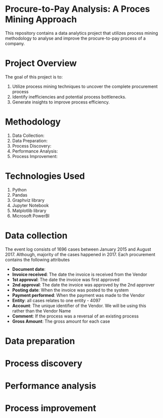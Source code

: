 # Procure-to-Pay Analysis: A Proces Mining Approach

This repository contains a data analytics project that utilizes process mining methodology to analyse and improve the procure-to-pay process of a company.

# Project Overview
The goal of this project is to:
1. Utilize process mining techniques to uncover the complete procurement process
2. Identify inefficiencies and potential process bottlenecks.
3. Generate insights to improve process efficiency.

# Methodology
1. Data Collection:
2. Data Preparation:
3. Process Discovery:
4. Performance Analysis:
5. Process Improvement:

# Technologies Used
1. Python
2. Pandas
3. Graphviz library
4. Jupyter Notebook
5. Matplotlib library
6. Microsoft PowerBI

# Data collection
The event log consists of 1696 cases between January 2015 and August 2017. Although, majority of the cases happened in 2017. Each procurement contains the following attributes
- <b>Document date</b>: 
- <b>Invoice received</b>: The date the invoice is received from the Vendor
- <b>1st approval</b>: The date the invoice was first approved
- <b>2nd approval</b>: The date the invoice was approved by the 2nd approver
- <b>Posting date</b>: When the invoice was posted to the system
- <b>Payment performed</b>: When the payment was made to the Vendor
- <b>Entity</b>: all cases relates to one entity - 4097 
- <b>Account</b>: The unique identifier of the Vendor. We will be using this rather than the Vendor Name
- <b>Comment</b>: If the process was a reversal of an existing process
- <b>Gross Amount</b>: The gross amount for each case

# Data preparation



# Process discovery


# Performance analysis


# Process improvement
